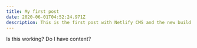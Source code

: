 ```yaml
---
title: My first post
date: 2020-06-01T04:52:24.971Z
description: This is the first post with Netlify CMS and the new build of Nuxt.
---
```

Is this working? Do I have content?